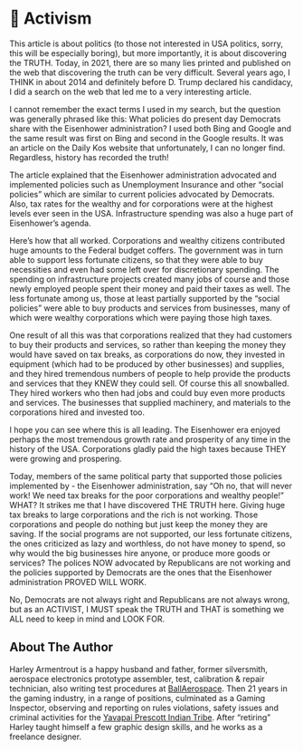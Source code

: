 # 🧘 Activism

This article is about politics (to those not interested in USA politics, sorry,
this will be especially boring), but more importantly, it is about discovering
the TRUTH. Today, in 2021, there are so many lies printed and published on the
web that discovering the truth can be very difficult. Several years ago, I THINK
in about 2014 and definitely before D. Trump declared his candidacy, I did a
search on the web that led me to a very interesting article.

I cannot remember the exact terms I used in my search, but the question was
generally phrased like this: What policies do present day Democrats share with
the Eisenhower administration? I used both Bing and Google and the same result
was first on Bing and second in the Google results. It was an article on the
Daily Kos website that unfortunately, I can no longer find. Regardless, history
has recorded the truth!

The article explained that the Eisenhower administration advocated and
implemented policies such as Unemployment Insurance and other “social policies”
which are similar to current policies advocated by Democrats. Also, tax rates
for the wealthy and for corporations were at the highest levels ever seen in the
USA. Infrastructure spending was also a huge part of Eisenhower’s agenda.

Here’s how that all worked. Corporations and wealthy citizens contributed huge
amounts to the Federal budget coffers. The government was in turn able to
support less fortunate citizens, so that they were able to buy necessities and
even had some left over for discretionary spending. The spending on
infrastructure projects created many jobs of course and those newly employed
people spent their money and paid their taxes as well. The less fortunate among
us, those at least partially supported by the “social policies” were able to buy
products and services from businesses, many of which were wealthy corporations
which were paying those high taxes.

One result of all this was that corporations realized that they had customers to
buy their products and services, so rather than keeping the money they would
have saved on tax breaks, as corporations do now, they invested in equipment
(which had to be produced by other businesses) and supplies, and they hired
tremendous numbers of people to help provide the products and services that they
KNEW they could sell. Of course this all snowballed. They hired workers who then
had jobs and could buy even more products and services. The businesses that
supplied machinery, and materials to the corporations hired and invested too.

I hope you can see where this is all leading. The Eisenhower era enjoyed perhaps
the most tremendous growth rate and prosperity of any time in the history of the
USA. Corporations gladly paid the high taxes because THEY were growing and
prospering.

Today, members of the same political party that supported those policies
implemented by - the Eisenhower administration, say “Oh no, that will never
work! We need tax breaks for the poor corporations and wealthy people!” WHAT? It
strikes me that I have discovered THE TRUTH here. Giving huge tax breaks to
large corporations and the rich is not working. Those corporations and people do
nothing but just keep the money they are saving. If the social programs are not
supported, our less fortunate citizens, the ones criticized as lazy and
worthless, do not have money to spend, so why would the big businesses hire
anyone, or produce more goods or services? The polices NOW advocated by
Republicans are not working and the policies supported by Democrats are the ones
that the Eisenhower administration PROVED WILL WORK.

No, Democrats are not always right and Republicans are not always wrong, but as
an ACTIVIST, I MUST speak the TRUTH and THAT is something we ALL need to keep in
mind and LOOK FOR.

## About The Author

Harley Armentrout is a happy husband and father, former silversmith, aerospace
electronics prototype assembler, test, calibration & repair technician, also
writing test procedures at [BallAerospace](https://www.ball.com/aerospace). Then
21 years in the gaming industry, in a range of positions, culminated as a Gaming
Inspector, observing and reporting on rules violations, safety issues and
criminal activities for the
[Yavapai Prescott Indian Tribe](https://buckyscasino.com/). After “retiring”
Harley taught himself a few graphic design skills, and he works as a freelance
designer.
